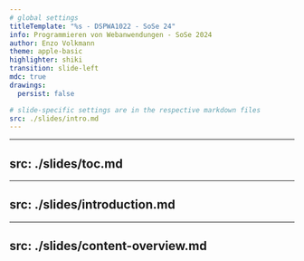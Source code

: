 ```yaml
---
# global settings
titleTemplate: "%s - DSPWA1022 - SoSe 24"
info: Programmieren von Webanwendungen - SoSe 2024
author: Enzo Volkmann
theme: apple-basic
highlighter: shiki
transition: slide-left
mdc: true
drawings:
  persist: false

# slide-specific settings are in the respective markdown files
src: ./slides/intro.md
---
```


---
src: ./slides/toc.md
---

---
src: ./slides/introduction.md
---

---
src: ./slides/content-overview.md
---
